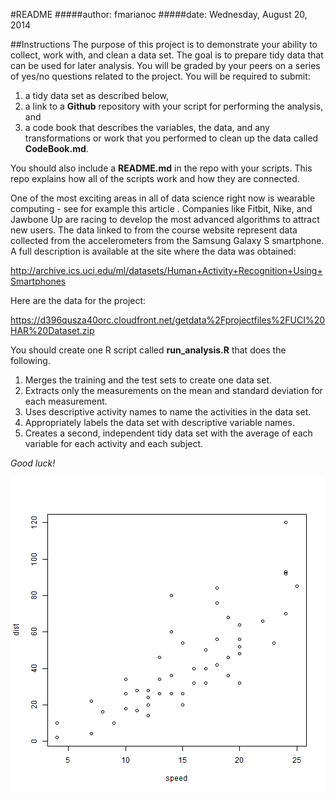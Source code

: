 #README
#####author: fmarianoc
#####date: Wednesday, August 20, 2014

##Instructions
The purpose of this project is to demonstrate your ability to collect, work with, and clean a data set. The goal is to prepare tidy data that can be used for later analysis. You will be graded by your peers on a series of yes/no questions related to the project. You will be required to submit:  

1) a tidy data set as described below,  
2) a link to a **Github** repository with your script for performing the analysis, and  
3) a code book that describes the variables, the data, and any transformations or work that you performed to clean up the data called **CodeBook.md**.  

You should also include a **README.md** in the repo with your scripts. This repo explains how all of the scripts work and how they are connected.  

One of the most exciting areas in all of data science right now is wearable computing - see for example this article . Companies like Fitbit, Nike, and Jawbone Up are racing to develop the most advanced algorithms to attract new users. The data linked to from the course website represent data collected from the accelerometers from the Samsung Galaxy S smartphone. A full description is available at the site where the data was obtained:  

http://archive.ics.uci.edu/ml/datasets/Human+Activity+Recognition+Using+Smartphones  

Here are the data for the project:  

https://d396qusza40orc.cloudfront.net/getdata%2Fprojectfiles%2FUCI%20HAR%20Dataset.zip  

You should create one R script called **run_analysis.R** that does the following.  

1. Merges the training and the test sets to create one data set.  
2. Extracts only the measurements on the mean and standard deviation for each measurement.  
3. Uses descriptive activity names to name the activities in the data set.  
4. Appropriately labels the data set with descriptive variable names.  
5. Creates a second, independent tidy data set with the average of each variable for each activity and each subject.  

*Good luck!*




![plot of chunk unnamed-chunk-2](figure/unnamed-chunk-2.png) 


